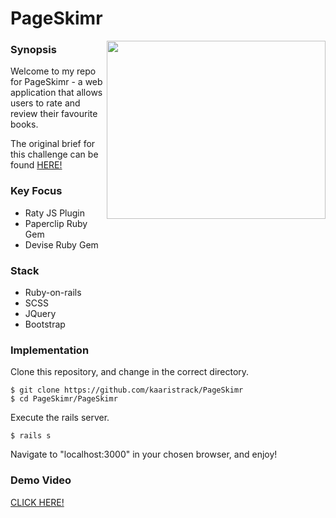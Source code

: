 # PageSkimr

<img align="right" width="350" height="285" src="https://image.ibb.co/gz0q5d/Screen_Shot_2018_05_17_at_12_33_32.png">

### Synopsis

Welcome to my repo for PageSkimr - a web application that allows users to rate and review their favourite books.

The original brief for this challenge can be found [HERE!](https://www.youtube.com/watch?v=AMai9EZesXY)

### Key Focus

- Raty JS Plugin
- Paperclip Ruby Gem
- Devise Ruby Gem

### Stack

- Ruby-on-rails
- SCSS
- JQuery
- Bootstrap

### Implementation

Clone this repository, and change in the correct directory.
```
$ git clone https://github.com/kaaristrack/PageSkimr
$ cd PageSkimr/PageSkimr
```
Execute the rails server.
```
$ rails s
```
Navigate to "localhost:3000" in your chosen browser, and enjoy!

### Demo Video

[CLICK HERE!](https://www.youtube.com/watch?v=QA5JtPSihkc&feature=youtu.be)
